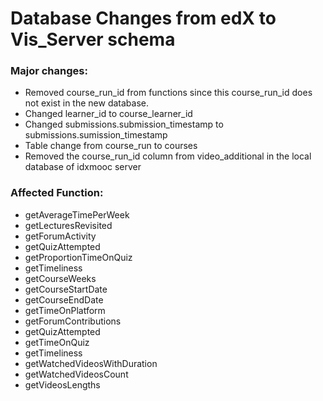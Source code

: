 # Database Changes from edX to Vis_Server schema

### Major changes:
- Removed course_run_id from functions since this course_run_id does not exist in the new database.
- Changed learner_id to course_learner_id 
- Changed submissions.submission_timestamp to submissions.sumission_timestamp
- Table change from course_run to courses
- Removed the course_run_id column from video_additional in the local database of idxmooc server

### Affected Function:
* getAverageTimePerWeek
* getLecturesRevisited
* getForumActivity
* getQuizAttempted
* getProportionTimeOnQuiz
* getTimeliness
* getCourseWeeks
* getCourseStartDate
* getCourseEndDate
* getTimeOnPlatform
* getForumContributions
* getQuizAttempted
* getTimeOnQuiz
* getTimeliness
* getWatchedVideosWithDuration
* getWatchedVideosCount
* getVideosLengths
